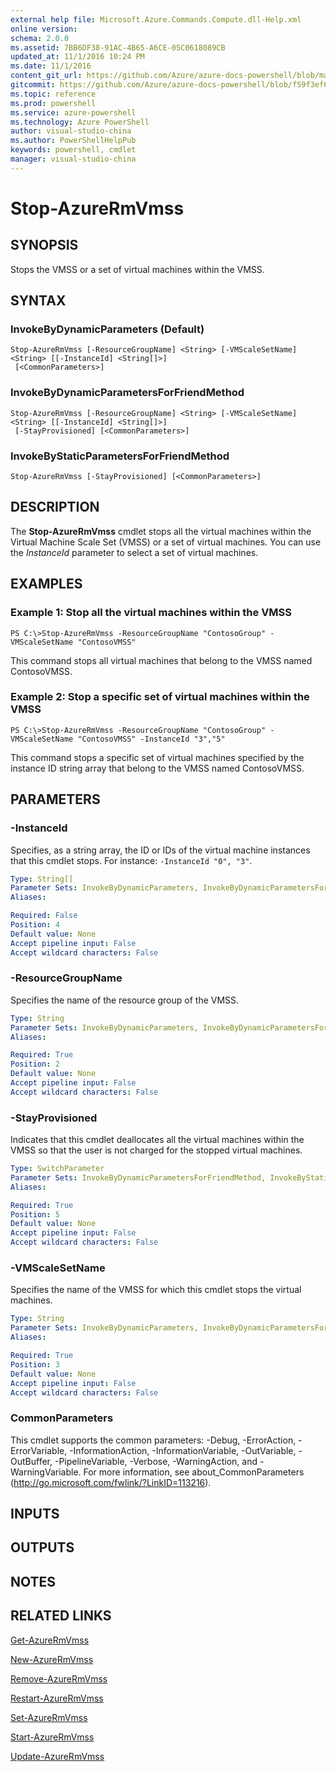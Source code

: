 ```yaml
---
external help file: Microsoft.Azure.Commands.Compute.dll-Help.xml
online version: 
schema: 2.0.0
ms.assetid: 7BB6DF38-91AC-4B65-A6CE-05C0618089CB
updated_at: 11/1/2016 10:24 PM
ms.date: 11/1/2016
content_git_url: https://github.com/Azure/azure-docs-powershell/blob/master/azureps-cmdlets-docs/ResourceManager/AzureRM.Compute/v2.2.0/Stop-AzureRmVmss.md
gitcommit: https://github.com/Azure/azure-docs-powershell/blob/f59f3ef60bc592383812213e69fd77ba950759ed/azureps-cmdlets-docs/ResourceManager/AzureRM.Compute/v2.2.0/Stop-AzureRmVmss.md
ms.topic: reference
ms.prod: powershell
ms.service: azure-powershell
ms.technology: Azure PowerShell
author: visual-studio-china
ms.author: PowerShellHelpPub
keywords: powershell, cmdlet
manager: visual-studio-china
---
```


# Stop-AzureRmVmss

## SYNOPSIS
Stops the VMSS or a set of virtual machines within the VMSS.

## SYNTAX

### InvokeByDynamicParameters (Default)
```
Stop-AzureRmVmss [-ResourceGroupName] <String> [-VMScaleSetName] <String> [[-InstanceId] <String[]>]
 [<CommonParameters>]
```

### InvokeByDynamicParametersForFriendMethod
```
Stop-AzureRmVmss [-ResourceGroupName] <String> [-VMScaleSetName] <String> [[-InstanceId] <String[]>]
 [-StayProvisioned] [<CommonParameters>]
```

### InvokeByStaticParametersForFriendMethod
```
Stop-AzureRmVmss [-StayProvisioned] [<CommonParameters>]
```

## DESCRIPTION
The **Stop-AzureRmVmss** cmdlet stops all the virtual machines within the Virtual Machine Scale Set (VMSS) or a set of virtual machines.
You can use the *InstanceId* parameter to select a set of virtual machines.

## EXAMPLES

### Example 1: Stop all the virtual machines within the VMSS
```
PS C:\>Stop-AzureRmVmss -ResourceGroupName "ContosoGroup" -VMScaleSetName "ContosoVMSS"
```

This command stops all virtual machines that belong to the VMSS named ContosoVMSS.

### Example 2: Stop a specific set of virtual machines within the VMSS
```
PS C:\>Stop-AzureRmVmss -ResourceGroupName "ContosoGroup" -VMScaleSetName "ContosoVMSS" -InstanceId "3","5"
```

This command stops a specific set of virtual machines specified by the instance ID string array that belong to the VMSS named ContosoVMSS.

## PARAMETERS

### -InstanceId
Specifies, as a string array, the ID or IDs of the virtual machine instances that this cmdlet stops.
For instance: `-InstanceId "0", "3"`.

```yaml
Type: String[]
Parameter Sets: InvokeByDynamicParameters, InvokeByDynamicParametersForFriendMethod
Aliases: 

Required: False
Position: 4
Default value: None
Accept pipeline input: False
Accept wildcard characters: False
```

### -ResourceGroupName
Specifies the name of the resource group of the VMSS.

```yaml
Type: String
Parameter Sets: InvokeByDynamicParameters, InvokeByDynamicParametersForFriendMethod
Aliases: 

Required: True
Position: 2
Default value: None
Accept pipeline input: False
Accept wildcard characters: False
```

### -StayProvisioned
Indicates that this cmdlet deallocates all the virtual machines within the VMSS so that the user is not charged for the stopped virtual machines.

```yaml
Type: SwitchParameter
Parameter Sets: InvokeByDynamicParametersForFriendMethod, InvokeByStaticParametersForFriendMethod
Aliases: 

Required: True
Position: 5
Default value: None
Accept pipeline input: False
Accept wildcard characters: False
```

### -VMScaleSetName
Specifies the name of the VMSS for which this cmdlet stops the virtual machines.

```yaml
Type: String
Parameter Sets: InvokeByDynamicParameters, InvokeByDynamicParametersForFriendMethod
Aliases: 

Required: True
Position: 3
Default value: None
Accept pipeline input: False
Accept wildcard characters: False
```

### CommonParameters
This cmdlet supports the common parameters: -Debug, -ErrorAction, -ErrorVariable, -InformationAction, -InformationVariable, -OutVariable, -OutBuffer, -PipelineVariable, -Verbose, -WarningAction, and -WarningVariable. For more information, see about_CommonParameters (http://go.microsoft.com/fwlink/?LinkID=113216).

## INPUTS

## OUTPUTS

## NOTES

## RELATED LINKS

[Get-AzureRmVmss](xref:ResourceManager/AzureRM.Compute/v2.2.0/Get-AzureRmVmss.md)

[New-AzureRmVmss](xref:ResourceManager/AzureRM.Compute/v2.2.0/New-AzureRmVmss.md)

[Remove-AzureRmVmss](xref:ResourceManager/AzureRM.Compute/v2.2.0/Remove-AzureRmVmss.md)

[Restart-AzureRmVmss](xref:ResourceManager/AzureRM.Compute/v2.2.0/Restart-AzureRmVmss.md)

[Set-AzureRmVmss](xref:ResourceManager/AzureRM.Compute/v2.2.0/Set-AzureRmVmss.md)

[Start-AzureRmVmss](xref:ResourceManager/AzureRM.Compute/v2.2.0/Start-AzureRmVmss.md)

[Update-AzureRmVmss](xref:ResourceManager/AzureRM.Compute/v2.2.0/Update-AzureRmVmss.md)


